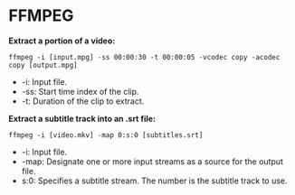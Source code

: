 # FFMPEG

**Extract a portion of a video:**

`ffmpeg -i [input.mpg] -ss 00:00:30 -t 00:00:05 -vcodec copy -acodec copy [output.mpg]`

- -i: Input file.
- -ss: Start time index of the clip.
- -t: Duration of the clip to extract.

**Extract a subtitle track into an .srt file:**

`ffmpeg -i [video.mkv] -map 0:s:0 [subtitles.srt]`

- -i: Input file.
- -map: Designate one or more input streams as a source for the output file.
- s:0: Specifies a subtitle stream. The number is the subtitle track to use.
